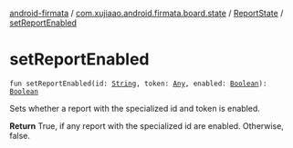 [android-firmata](../../index.md) / [com.xujiaao.android.firmata.board.state](../index.md) / [ReportState](index.md) / [setReportEnabled](./set-report-enabled.md)

# setReportEnabled

`fun setReportEnabled(id: `[`String`](https://kotlinlang.org/api/latest/jvm/stdlib/kotlin/-string/index.html)`, token: `[`Any`](https://kotlinlang.org/api/latest/jvm/stdlib/kotlin/-any/index.html)`, enabled: `[`Boolean`](https://kotlinlang.org/api/latest/jvm/stdlib/kotlin/-boolean/index.html)`): `[`Boolean`](https://kotlinlang.org/api/latest/jvm/stdlib/kotlin/-boolean/index.html)

Sets whether a report with the specialized id and token is enabled.

**Return**
True, if any report with the specialized id are enabled. Otherwise, false.

